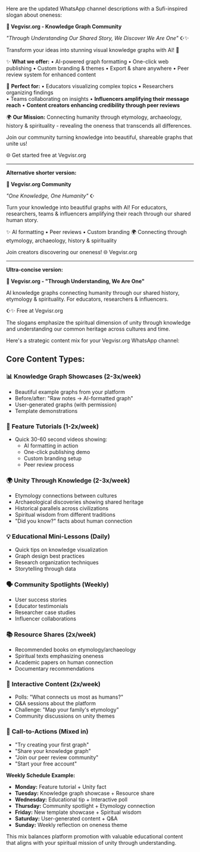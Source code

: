 Here are the updated WhatsApp channel descriptions with a Sufi-inspired slogan about oneness:

**🧠 Vegvisr.org - Knowledge Graph Community**

_"Through Understanding Our Shared Story, We Discover We Are One"_ ☪️✨

Transform your ideas into stunning visual knowledge graphs with AI! 🚀

✨ **What we offer:**
• AI-powered graph formatting
• One-click web publishing
• Custom branding & themes
• Export & share anywhere
• Peer review system for enhanced content

👥 **Perfect for:**
• Educators visualizing complex topics
• Researchers organizing findings  
• Teams collaborating on insights
• **Influencers amplifying their message reach**
• **Content creators enhancing credibility through peer reviews**

🌍 **Our Mission:** Connecting humanity through etymology, archaeology, history & spirituality - revealing the oneness that transcends all differences.

Join our community turning knowledge into beautiful, shareable graphs that unite us!

🌐 Get started free at Vegvisr.org

---

**Alternative shorter version:**

**🧠 Vegvisr.org Community**

_"One Knowledge, One Humanity"_ ☪️

Turn your knowledge into beautiful graphs with AI! For educators, researchers, teams & influencers amplifying their reach through our shared human story.

✨ AI formatting • Peer reviews • Custom branding
🌍 Connecting through etymology, archaeology, history & spirituality

Join creators discovering our oneness! 🌐 Vegvisr.org

---

**Ultra-concise version:**

**🧠 Vegvisr.org - "Through Understanding, We Are One"**

AI knowledge graphs connecting humanity through our shared history, etymology & spirituality. For educators, researchers & influencers.

☪️✨ Free at Vegvisr.org

The slogans emphasize the spiritual dimension of unity through knowledge and understanding our common heritage across cultures and time.

Here's a strategic content mix for your Vegvisr.org WhatsApp channel:

## **Core Content Types:**

### 📊 **Knowledge Graph Showcases** (2-3x/week)

- Beautiful example graphs from your platform
- Before/after: "Raw notes → AI-formatted graph"
- User-generated graphs (with permission)
- Template demonstrations

### 🎥 **Feature Tutorials** (1-2x/week)

- Quick 30-60 second videos showing:
  - AI formatting in action
  - One-click publishing demo
  - Custom branding setup
  - Peer review process

### 🌍 **Unity Through Knowledge** (2-3x/week)

- Etymology connections between cultures
- Archaeological discoveries showing shared heritage
- Historical parallels across civilizations
- Spiritual wisdom from different traditions
- "Did you know?" facts about human connection

### 💡 **Educational Mini-Lessons** (Daily)

- Quick tips on knowledge visualization
- Graph design best practices
- Research organization techniques
- Storytelling through data

### 🗣️ **Community Spotlights** (Weekly)

- User success stories
- Educator testimonials
- Researcher case studies
- Influencer collaborations

### 📚 **Resource Shares** (2x/week)

- Recommended books on etymology/archaeology
- Spiritual texts emphasizing oneness
- Academic papers on human connection
- Documentary recommendations

### 🤝 **Interactive Content** (2x/week)

- Polls: "What connects us most as humans?"
- Q&A sessions about the platform
- Challenge: "Map your family's etymology"
- Community discussions on unity themes

### 🎯 **Call-to-Actions** (Mixed in)

- "Try creating your first graph"
- "Share your knowledge graph"
- "Join our peer review community"
- "Start your free account"

**Weekly Schedule Example:**

- **Monday:** Feature tutorial + Unity fact
- **Tuesday:** Knowledge graph showcase + Resource share
- **Wednesday:** Educational tip + Interactive poll
- **Thursday:** Community spotlight + Etymology connection
- **Friday:** New template showcase + Spiritual wisdom
- **Saturday:** User-generated content + Q&A
- **Sunday:** Weekly reflection on oneness theme

This mix balances platform promotion with valuable educational content that aligns with your spiritual mission of unity through understanding.

